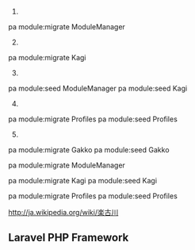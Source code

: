 1.
pa module:migrate ModuleManager

2.
pa module:migrate Kagi

3.
pa module:seed ModuleManager
pa module:seed Kagi

4.
pa module:migrate Profiles
pa module:seed Profiles

5.
pa module:migrate Gakko
pa module:seed Gakko



pa module:migrate ModuleManager

pa module:migrate Kagi
pa module:seed Kagi

pa module:migrate Profiles
pa module:seed Profiles

http://ja.wikipedia.org/wiki/楽古川

## Laravel PHP Framework
